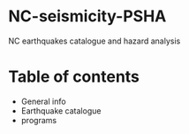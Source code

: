# NC-seismicity-PSHA
NC earthquakes catalogue and hazard analysis
# Table of contents
* General info
* Earthquake catalogue
* programs
